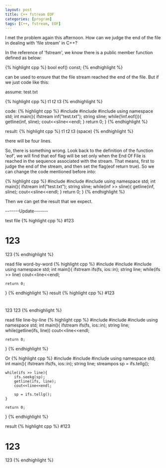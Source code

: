 ```yaml
---
layout: post
title: C++ fstream EOF
categories: [program]
tags: [C++, fstream, EOF]
---
```


I met the problem again this afternoon. How can we judge the end of the file in dealing with 'file stream' in C++?

In the reference of 'fstream', we know there is a public member function defined as below:

{% highlight cpp %}
bool eof() const;
{% endhighlight %}

can be used to ensure that the file stream reached the end of the file. But if we just code like this:

assume: test.txt

{% highlight cpp %}
t1
t2
t3
{% endhighlight %}

code:
{% highlight cpp %}
#include <iostream>
#include <fstream>
#include <string>
using namespace std;
int main(){
    ifstream inf("test.txt");
    string sline;
    while(!inf.eof()){
        getline(inf, sline);
        cout<<sline<<endl;
    }
    return 0;
}
{% endhighlight %}

result:
{% highlight cpp %}
t1
t2
t3
(space)
{% endhighlight %}

there will be four lines.

So, there is something wrong. Look back to the definition of the function 'eof', we will find that eof flag will be set only when the End Of File is reached in the sequence associated with the stream. That means, first to judge the end of the stream, and then set the flag(eof return true). So we can change the code mentioned before into:

{% highlight cpp %}
#include <iostream>
#include <fstream>
#include <string>
using namespace std;
int main(){
    ifstream inf("test.txt");
    string sline;
    while(inf >> sline){
        getline(inf, sline);
        cout<<sline<<endl;
    }
    return 0;
}
{% endhighlight %}

Then we can get the result that we expect.

-------Update-------

test file
{% highlight cpp %}
#123
# 123
123
{% endhighlight %}

read file word-by-word
{% highlight cpp %}
#include <iostream>
#include <string>
#include <fstream>
using namespace std;
int main(){
    ifstream ifs(fs, ios::in);
    string line;
    while(ifs >> line)
        cout<<line<<endl;

    return 0;
}
{% endhighlight %}
result
{% highlight cpp %}
#123
#
123
123
{% endhighlight %}

read file line-by-line
{% highlight cpp %}
#include <iostream>
#include <string>
#include <fstream>
using namespace std;
int main(){
    ifstream ifs(fs, ios::in);
    string line;
    while(getline(ifs, line))
        cout<<line<<endl;

    return 0;
}
{% endhighlight %}

Or
{% highlight cpp %}
#include <iostream>
#include <string>
#include <fstream>
using namespace std;
int main(){
    ifstream ifs(fs, ios::in);
    string line;
    streampos sp = ifs.tellg();

    while(ifs >> line){
        ifs.seekg(sp);
        getline(ifs, line);
        cout<<line<<endl;

        sp = ifs.tellg();
    }

    return 0;
}
{% endhighlight %}

result
{% highlight cpp %}
#123
# 123
123
{% endhighlight %}
